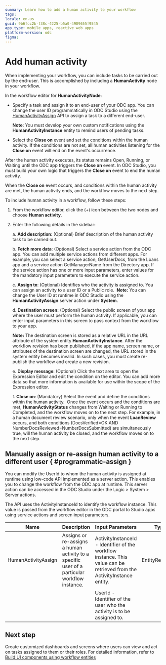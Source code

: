 ```yaml
---
summary: Learn how to add a human activity to your workflow
tags:
locale: en-us
guid: 9b6fcc2b-f38c-4225-b5a0-4989655f9545
app_type: mobile apps, reactive web apps
platform-version: odc
figma:
---
```


# Add human activity

When implementing your workflow, you can include tasks to be carried out by the end-user. This is accomplished by including a **HumanActivity** node in your workflow. 

In the workflow editor for **HumanActivityNode**:

* Specify a task and assign it to an end-user of your ODC app. You can change the user ID programmatically in ODC Studio using the [HumanActivityAssign](#programmatic-assign) API to assign a task to a different end-user. 

    **Note**: You must develop your own custom notifications using the **HumanActivityInstance** entity to remind users of pending tasks.

* Select the **Close on** event and set the conditions within the human activity. If the conditions are not set, all human activities listening for the **Close on** event will end on the event's occurrence.

After the human activity executes, its status remains Open, Running, or Waiting until the ODC app triggers the **Close on** event. In ODC Studio, you must build your own logic that triggers the **Close on** event to end the human activity. 

When the **Close on** event occurs, and conditions within the human activity are met, the human activity ends, and the workflow moves to the next step.

To include human activity in a workflow, follow these steps:

1. From the workflow editor, click the (+) icon between the two nodes and choose **Human activity**.

1. Enter the following details in the sidebar:

    a. **Add description**: (Optional) Brief description of the human activity task to be carried out.

    b. **Fetch more data**: (Optional) Select a service action from the ODC app. You can add multiple service actions from different apps. For example, you can select a service action, GetUserDocs, from the Loans app and a service action GetManagerName from the Directory app. If the service action has one or more input parameters, enter values for the mandatory input parameters to execute the service action. 

    c. **Assign to**: (Optional) Identifies who the activity is assigned to. You can assign an activity to a user ID or a Public role. 
    **Note:** You can change the User ID at runtime in ODC Studio using the **HumanActivityAssign** server action under **System**.

    d. **Destination screen:** (Optional) Select the public screen of your app where the user must perform the human activity. If applicable, you can enter input parameters in this screen to pass context from the workflow to your app.

    **Note:** The destination screen is stored as a relative URL in the URL attribute of the system entity **HumanActivityInstance**. After the workflow revision has been published, if the app name, screen name, or attributes of the destination screen are changed, the URL stored in the system entity becomes invalid. In such cases, you must create re-publish the workflow and create a new revision.
    
    e. **Display message**: (Optional) Click the text area to open the Expression Editor and edit the condition on the editor. You can add more data so that more information is available for use within the scope of the Expression editor.

    f. **Close on**: (Mandatory) Select the event and define the conditions within the human activity.  Once the event occurs and the conditions are met, **HumanActivityStatus** changes from Waiting or Running to Completed, and the workflow moves on to the next step. For example, in a human document review scenario, only when the event **LoanReview** occurs, and both conditions (DocsVerified=OK AND NumberDocsReviewed=NumberDocsSubmitted) are simultaneously true, will the human activity be closed, and the workflow moves on to the next step.

## Manually assign or re-assign human activity to a different user { #programmatic-assign }

You can modify the UserId to whom the human activity is assigned at runtime using low-code API implemented as a server action. This enables you to change the workflow from the ODC app at runtime. This server action can be accessed in the ODC Studio under the Logic > System > Server actions. 

The API uses the ActivityInstanceId to identify the workflow instance. This value is passed from the workflow editor in the ODC portal to Studio apps using service actions and screen input parameters.
 
**Name** |  **Description** |  **Input Parameters**| **Type** | Mandatory/Optional
---|---|---|---|---
 HumanActivityAssign| Assigns or re-assigns a human activity to a specific user of a particular workflow instance. |ActivityInstanceId - Identifier of the workflow instance. This value can be retrieved from the ActivityInstance entity. |EntityReference | Mandatory
 | | |UserId - Identifier of the user who the activity is to be assigned to. | |  Mandatory

## Next step

Create customized dashboards and screens where users can view and act on tasks assigned to them or their roles. For detailed information, refer to [Build UI components using workflow entities](filter-workflows.md)


